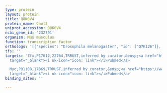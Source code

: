 ```yaml
---
type: protein
layout: protein
title: Q8K0V4
protein_name: Cnot3
uniprot_accession: Q8K0V4
ncbi_gene_id: '232791'
organism: Mus musculus
function: transcription factor
orthologs: '[{"species": "Drosophila melanogaster", "id": ["Q7K126"]}, {"species": "Caenorhabditis elegans", "id": ["G5EFX8"]}, {"species": "Homo sapiens", "id": ["H7C3F5"]}, {"species": "Rattus norvegicus", "id": ["D3ZUV9"]}, {"species": "Saccharomyces cerevisiae", "id": ["P06102"]}]'
tfs: ''
targets: 'Zfx,P17012,22764,TRRUST,inferred by curator,&ensp;<a href="https://www.ncbi.nlm.nih.gov/pubmed/?term=29087512%5Buid%5D+OR+19339689%5Buid%5D"
  target="_blank"><i uk-icon="icon: link"></i>Pubmed</a>

  Myc,P01108,17869,TRRUST,inferred by curator,&ensp;<a href="https://www.ncbi.nlm.nih.gov/pubmed/?term=29087512%5Buid%5D+OR+19339689%5Buid%5D"
  target="_blank"><i uk-icon="icon: link"></i>Pubmed</a>'
binding_sites: ''

---
```

